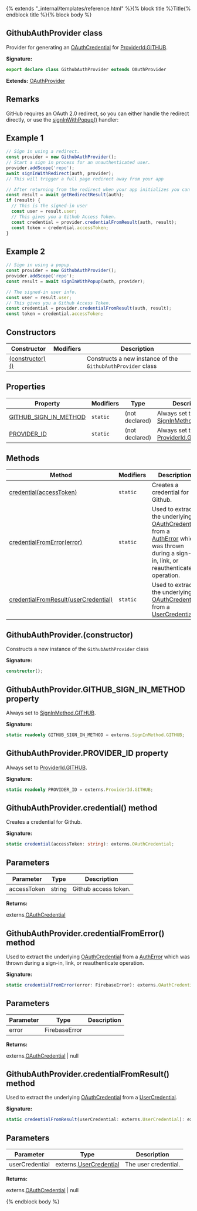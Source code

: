 {% extends "_internal/templates/reference.html" %}{% block title %}Title{% endblock title %}{% block body %}
## GithubAuthProvider class

Provider for generating an [OAuthCredential](./auth.oauthcredential.md#oauthcredential_class) for [ProviderId.GITHUB](./auth-types.md#provideridgithub_enummember)<!-- -->.

<b>Signature:</b>

```typescript
export declare class GithubAuthProvider extends OAuthProvider 
```
<b>Extends:</b> [OAuthProvider](./auth.oauthprovider.md#oauthprovider_class)

## Remarks

GitHub requires an OAuth 2.0 redirect, so you can either handle the redirect directly, or use the [signInWithPopup()](./auth.md#signinwithpopup_function) handler:

## Example 1


```javascript
// Sign in using a redirect.
const provider = new GithubAuthProvider();
// Start a sign in process for an unauthenticated user.
provider.addScope('repo');
await signInWithRedirect(auth, provider);
// This will trigger a full page redirect away from your app

// After returning from the redirect when your app initializes you can obtain the result
const result = await getRedirectResult(auth);
if (result) {
  // This is the signed-in user
  const user = result.user;
  // This gives you a Github Access Token.
  const credential = provider.credentialFromResult(auth, result);
  const token = credential.accessToken;
}

```

## Example 2


```javascript
// Sign in using a popup.
const provider = new GithubAuthProvider();
provider.addScope('repo');
const result = await signInWithPopup(auth, provider);

// The signed-in user info.
const user = result.user;
// This gives you a Github Access Token.
const credential = provider.credentialFromResult(auth, result);
const token = credential.accessToken;

```

## Constructors

|  Constructor | Modifiers | Description |
|  --- | --- | --- |
|  [(constructor)()](./auth.githubauthprovider.md#githubauthproviderconstructor) |  | Constructs a new instance of the <code>GithubAuthProvider</code> class |

## Properties

|  Property | Modifiers | Type | Description |
|  --- | --- | --- | --- |
|  [GITHUB\_SIGN\_IN\_METHOD](./auth.githubauthprovider.md#githubauthprovidergithub_sign_in_method_property) | <code>static</code> | (not declared) | Always set to [SignInMethod.GITHUB](./auth-types.md#signinmethodgithub_enummember)<!-- -->. |
|  [PROVIDER\_ID](./auth.githubauthprovider.md#githubauthproviderprovider_id_property) | <code>static</code> | (not declared) | Always set to [ProviderId.GITHUB](./auth-types.md#provideridgithub_enummember)<!-- -->. |

## Methods

|  Method | Modifiers | Description |
|  --- | --- | --- |
|  [credential(accessToken)](./auth.githubauthprovider.md#githubauthprovidercredential_method) | <code>static</code> | Creates a credential for Github. |
|  [credentialFromError(error)](./auth.githubauthprovider.md#githubauthprovidercredentialfromerror_method) | <code>static</code> | Used to extract the underlying [OAuthCredential](./auth.oauthcredential.md#oauthcredential_class) from a [AuthError](./auth-types.autherror.md#autherror_interface) which was thrown during a sign-in, link, or reauthenticate operation. |
|  [credentialFromResult(userCredential)](./auth.githubauthprovider.md#githubauthprovidercredentialfromresult_method) | <code>static</code> | Used to extract the underlying [OAuthCredential](./auth.oauthcredential.md#oauthcredential_class) from a [UserCredential](./auth-types.usercredential.md#usercredential_interface)<!-- -->. |

## GithubAuthProvider.(constructor)

Constructs a new instance of the `GithubAuthProvider` class

<b>Signature:</b>

```typescript
constructor();
```

## GithubAuthProvider.GITHUB\_SIGN\_IN\_METHOD property

Always set to [SignInMethod.GITHUB](./auth-types.md#signinmethodgithub_enummember)<!-- -->.

<b>Signature:</b>

```typescript
static readonly GITHUB_SIGN_IN_METHOD = externs.SignInMethod.GITHUB;
```

## GithubAuthProvider.PROVIDER\_ID property

Always set to [ProviderId.GITHUB](./auth-types.md#provideridgithub_enummember)<!-- -->.

<b>Signature:</b>

```typescript
static readonly PROVIDER_ID = externs.ProviderId.GITHUB;
```

## GithubAuthProvider.credential() method

Creates a credential for Github.

<b>Signature:</b>

```typescript
static credential(accessToken: string): externs.OAuthCredential;
```

## Parameters

|  Parameter | Type | Description |
|  --- | --- | --- |
|  accessToken | string | Github access token. |

<b>Returns:</b>

externs.[OAuthCredential](./auth-types.oauthcredential.md#oauthcredential_class)

## GithubAuthProvider.credentialFromError() method

Used to extract the underlying [OAuthCredential](./auth.oauthcredential.md#oauthcredential_class) from a [AuthError](./auth-types.autherror.md#autherror_interface) which was thrown during a sign-in, link, or reauthenticate operation.

<b>Signature:</b>

```typescript
static credentialFromError(error: FirebaseError): externs.OAuthCredential | null;
```

## Parameters

|  Parameter | Type | Description |
|  --- | --- | --- |
|  error | FirebaseError |  |

<b>Returns:</b>

externs.[OAuthCredential](./auth-types.oauthcredential.md#oauthcredential_class) \| null

## GithubAuthProvider.credentialFromResult() method

Used to extract the underlying [OAuthCredential](./auth.oauthcredential.md#oauthcredential_class) from a [UserCredential](./auth-types.usercredential.md#usercredential_interface)<!-- -->.

<b>Signature:</b>

```typescript
static credentialFromResult(userCredential: externs.UserCredential): externs.OAuthCredential | null;
```

## Parameters

|  Parameter | Type | Description |
|  --- | --- | --- |
|  userCredential | externs.[UserCredential](./auth-types.usercredential.md#usercredential_interface) | The user credential. |

<b>Returns:</b>

externs.[OAuthCredential](./auth-types.oauthcredential.md#oauthcredential_class) \| null

{% endblock body %}
